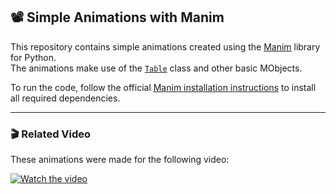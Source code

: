 ## 📽️ Simple Animations with Manim

This repository contains simple animations created using the [Manim](https://docs.manim.community/en/stable/index.html) library for Python.  
The animations make use of the [`Table`](https://docs.manim.community/en/stable/reference/manim.mobject.table.Table.html) class and other basic MObjects.

To run the code, follow the official [Manim installation instructions](https://docs.manim.community/en/stable/installation.html) to install all required dependencies.

---

### 🎬 Related Video

These animations were made for the following video:

[![Watch the video](https://img.youtube.com/vi/ObPcMWs1W9A/hqdefault.jpg)](https://youtu.be/ObPcMWs1W9A)
